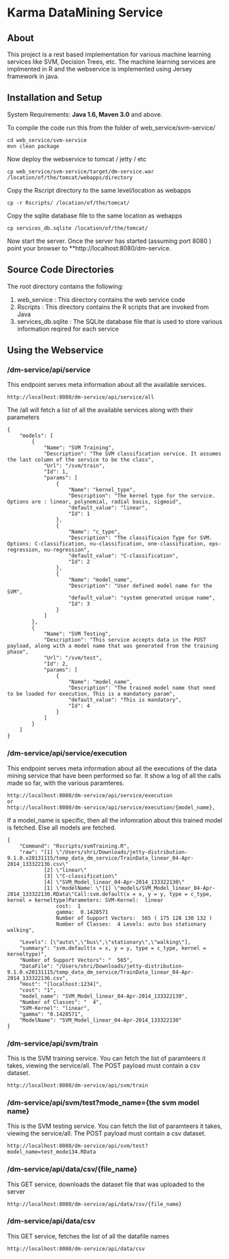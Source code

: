 Karma DataMining Service
========================

## About
This project is a rest based implementation for various machine learning services like SVM, Decision Trees, etc. The machine learning services are implmented in R and the webservice is implemented using Jersey framework in java.

## Installation and Setup ##
System Requirements: **Java 1.6, Maven 3.0** and above.

To compile the code run this from the folder of web_service/svm-service/
```
cd web_service/svm-service
mvn clean package
```

Now deploy the webservice to tomcat / jetty / etc
```
cp web_service/svm-service/target/dm-service.war /location/of/the/tomcat/webapps/directory
```
Copy the Rscript directory to the same level/location as webapps
```
cp -r Rscripts/ /location/of/the/tomcat/
```
Copy the sqlite database file to the same location as webapps
```
cp services_db.sqlite /location/of/the/tomcat/
```
Now start the server. Once the server has started (assuming port 8080 ) point your browser to **http://localhost:8080/dm-service.

## Source Code Directories ##
The root directory contains the following:

1. web_service : This directory contains the web service code
2. Rscripts : This directory contains the R scripts that are invoked from Java
3. services_db.sqlite : The SQLite database file that is used to store various information reqired for each service


## Using the Webservice ##

### /dm-service/api/service ###
This endpoint serves meta information about all the available services.
```
http://localhost:8080/dm-service/api/service/all
```
The /all will fetch a list of all the available services along with their parameters
```
{
    "models": [
        {
            "Name": "SVM Training",
            "Description": "The SVM classification service. It assumes the last column of the service to be the class",
            "Url": "/svm/train",
            "Id": 1,
            "params": [
                {
                    "Name": "kernel_type",
                    "Description": "The kernel type for the service. Options are : linear, polynomial, radial basis, sigmoid",
                    "default_value": "linear",
                    "Id": 1
                },
                {
                    "Name": "c_type",
                    "Description": "The classificaion Type for SVM. Options: C-classification, nu-classification, one-classification, eps-regression, nu-regression",
                    "default_value": "C-classification",
                    "Id": 2
                },
                {
                    "Name": "model_name",
                    "Description": "User defined model name for the SVM",
                    "default_value": "system generated unique name",
                    "Id": 3
                }
            ]
        },
        {
            "Name": "SVM Testing",
            "Description": "This service accepts data in the POST payload, along with a model name that was generated from the training phase",
            "Url": "/svm/test",
            "Id": 2,
            "params": [
                {
                    "Name": "model_name",
                    "Description": "The trained model name that need to be loaded for execution. This is a mandatory param",
                    "default_value": "This is mandatory",
                    "Id": 4
                }
            ]
        }
    ]
}
```

### /dm-service/api/service/execution ###
This endpoint serves meta information about all the executions of the data mining service that have been performed so far.
It show a log of all the calls made so far, with the various paramteres.
```
http://localhost:8080/dm-service/api/service/execution
or 
http://localhost:8080/dm-service/api/service/execution/{model_name},
```
If a model_name is specific, then all the infomration about this trained model is fetched. Else all models are fetched.
````
{
    "Command": "Rscripts/svmTraining.R",
    "raw": "[1] \"/Users/shri/Downloads/jetty-distribution-9.1.0.v20131115/temp_data_dm_service/TrainData_linear_04-Apr-2014_133322136.csv\"
    		[2] \"linear\"
    		[3] \"C-classification\"
    		[4] \"SVM_Model_linear_04-Apr-2014_133322130\"
    		[1] \"modelName: \"[1] \"models/SVM_Model_linear_04-Apr-2014_133322130.RData\"Call:svm.default(x = x, y = y, type = c_type, kernel = kerneltype)Parameters: SVM-Kernel:  linear        
    			cost:  1       
    			gamma:  0.1428571 
    			Number of Support Vectors:  565 ( 175 128 130 132 )
    			Number of Classes:  4 Levels: auto bus stationary walking",

    "Levels": [\"auto\",\"bus\",\"stationary\",\"walking\"],
    "summary": "svm.default(x = x, y = y, type = c_type, kernel = kerneltype)",
    "Number of Support Vectors": "  565",
    "DataFile": "/Users/shri/Downloads/jetty-distribution-9.1.0.v20131115/temp_data_dm_service/TrainData_linear_04-Apr-2014_133322136.csv",
    "Host": "[localhost:1234]",
    "cost": "1",
    "model_name": "SVM_Model_linear_04-Apr-2014_133322130",
    "Number of Classes": "  4",
    "SVM-Kernel": "linear",
    "gamma": "0.1428571",
    "ModelName": "SVM_Model_linear_04-Apr-2014_133322130"
}
````

### /dm-service/api/svm/train ###
This is the SVM training service. You can fetch the list of paramteers it takes, viewing the service/all.
The POST payload must contain a csv dataset.
```
http://localhost:8080/dm-service/api/svm/train
```

### /dm-service/api/svm/test?mode_name={the svm model name} ###
This is the SVM testing service. You can fetch the list of paramteers it takes, viewing the service/all.
The POST payload must contain a csv dataset.
```
http://localhost:8080/dm-service/api/svm/test?model_name=test_mode134.RData
```


### /dm-service/api/data/csv/{file_name} ###
This GET service, downloads the dataset file that was uploaded to the server
```
http://localhost:8080/dm-service/api/data/csv/{file_name}
```

### /dm-service/api/data/csv ###
This GET service, fetches the list of all the datafile names
```
http://localhost:8080/dm-service/api/data/csv
```




